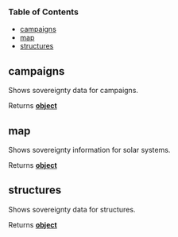 <!-- Generated by documentation.js. Update this documentation by updating the source code. -->

### Table of Contents

-   [campaigns][1]
-   [map][2]
-   [structures][3]

## campaigns

Shows sovereignty data for campaigns.

Returns **[object][4]** 

## map

Shows sovereignty information for solar systems.

Returns **[object][4]** 

## structures

Shows sovereignty data for structures.

Returns **[object][4]** 

[1]: #campaigns

[2]: #map

[3]: #structures

[4]: https://developer.mozilla.org/docs/Web/JavaScript/Reference/Global_Objects/Object
